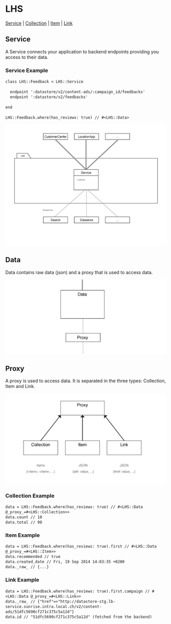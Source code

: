 LHS
===

[Service](docs/service.md) |
[Collection](docs/collection.md) |
[Item](docs/item.md) |
[Link](docs/link.md)

## Service
A Service connects your application to backend endpoints providing you access to their data.

### Service Example
```
class LHS::Feedback < LHS::Service

  endpoint ':datastore/v2/content-ads/:campaign_id/feedbacks'
  endpoint ':datastore/v2/feedbacks'

end

LHS::Feedback.where(has_reviews: true) // #<LHS::Data>
```
![Service](docs/service.jpg)

## Data
Data contains raw data (json) and a proxy that is used to access data.

![Data](docs/data.jpg)

## Proxy
A proxy is used to access data. It is separated in the three types: Collection, Item and Link.

![Data](docs/proxy.jpg)
### Collection Example
```
data = LHS::Feedback.where(has_reviews: true) // #<LHS::Data @_proxy_=#<LHS::Collection>>
data.count // 10
data.total // 98
```

### Item Example
```
data = LHS::Feedback.where(has_reviews: true).first // #<LHS::Data @_proxy_=#<LHS::Item>>
data.recommended // true
data.created_date // Fri, 19 Sep 2014 14:03:35 +0200
data._raw_ // {...}
```

### Link Example
```
data = LHS::Feedback.where(has_reviews: true).first.campaign // #<LHS::Data @_proxy_=#<LHS::Link>>
data._raw_ // {"href"=>"http://datastore-stg.lb-service.sunrise.intra.local.ch/v2/content-ads/51dfc5690cf271c375c5a12d"}
data.id // "51dfc5690cf271c375c5a12d" (fetched from the backend)
```
